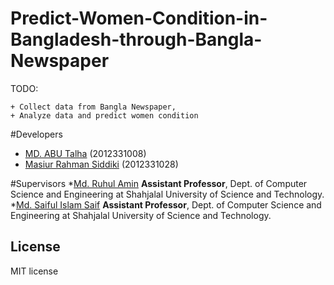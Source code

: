
# Predict-Women-Condition-in-Bangladesh-through-Bangla-Newspaper
TODO: 

	+ Collect data from Bangla Newspaper,
	+ Analyze data and predict women condition

#Developers
* [MD. ABU Talha](https://github.com/talha08)
(2012331008)
* [Masiur Rahman Siddiki](https://github.com/masiur)
(2012331028)



#Supervisors
*[Md. Ruhul Amin](https://www.linkedin.com/in/shajibsust)
**Assistant Professor**,
Dept. of Computer Science and Engineering at Shahjalal University of Science and Technology.
*[Md. Saiful Islam Saif](https://www.linkedin.com/in/saifulcse)
**Assistant Professor**,
Dept. of Computer Science and Engineering at Shahjalal University of Science and Technology.
		
	
## License
 MIT license


